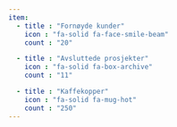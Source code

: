 ```yaml
---
item:
  - title : "Fornøyde kunder"
    icon : "fa-solid fa-face-smile-beam"
    count : "20"

  - title : "Avsluttede prosjekter"
    icon : "fa-solid fa-box-archive"
    count : "11"

  - title : "Kaffekopper"
    icon : "fa-solid fa-mug-hot"
    count : "250"
---
```

